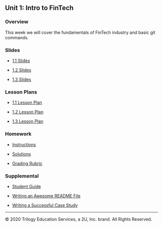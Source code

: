 ## Unit 1: Intro to FinTech

### Overview

This week we will cover the fundamentals of FinTech industry and basic git commands.

### Slides

* [1.1 Slides](https://docs.google.com/presentation/d/18MPjh4W831eBO_Ck9z6J38VO-BhrQZVDpJLK-hlYM8k/edit?usp=sharing)

* [1.2 Slides](https://docs.google.com/presentation/d/1_7OIXTJY_Yli-E9KO7n4ZlGcylu9IMEsvJuFkhYivpc/edit?usp=sharing)

* [1.3 Slides](https://docs.google.com/presentation/d/1P0c6TeZQV_mDRgDVZEYZbu2p-kiGbe7lpO4bElLYTxk/edit?usp=sharing)

### Lesson Plans

* [1.1 Lesson Plan](1/LessonPlan.md)

* [1.2 Lesson Plan](2/LessonPlan.md)

* [1.3 Lesson Plan](3/LessonPlan.md)

### Homework

* [Instructions](../../02-Homework/01-FinTech/Instructions/README.md)

* [Solutions](../../02-Homework/01-FinTech/Solutions/)

* [Grading Rubric](../../02-Homework/01-FinTech/GradingRubric.pdf)

### Supplemental

* [Student Guide](Supplemental/StudentGuide.md)

* [Writing an Awesome README File](Supplemental/Awesome_README_Guide.md)

* [Writing a Successful Case Study](Supplemental/Case_Study_Guide.md)

---

© 2020 Trilogy Education Services, a 2U, Inc. brand. All Rights Reserved.
